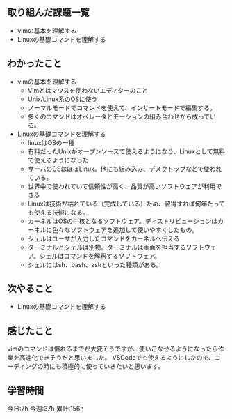 ## 取り組んだ課題一覧
- vimの基本を理解する
- Linuxの基礎コマンドを理解する
	
## わかったこと
- vimの基本を理解する
	- Vimとはマウスを使わないエディターのこと
	- Unix/Linux系のOSに使う
	- ノーマルモードでコマンドを使えて、インサートモードで編集する。
	- 多くのコマンドはオペレータとモーションの組み合わせから成っている。
- Linuxの基礎コマンドを理解する
	- linuxはOSの一種
    - 有料だったUnixがオープンソースで使えるようになり、Linuxとして無料で使えるようになった
	- サーバのOSはほぼLinux。他にも組み込み、デスクトップなどで使われている。
	- 世界中で使われていて信頼性が高く、品質が高いソフトウェアが利用できる
	- Linuxは技術が枯れている（完成している）ため、習得すれば何年たっても使える技術になる。
	- カーネルはOSの中核となるソフトウェア。ディストリビューションはカーネルに色々なソフトウェアを追加して使いやすくしたもの。
	- シェルはユーザが入力したコマンドをカーネルへ伝える
	- ターミナルとシェルは別物。ターミナルは画面を担当するソフトウェア。シェルはコマンドを解釈するソフトウェア。
	- シェルにはsh、bash、zshといった種類がある。


## 次やること
- Linuxの基礎コマンドを理解する
	

## 感じたこと
vimのコマンドは慣れるまでが大変そうですが、使いこなせるようになったら作業を高速化できそうだと思いました。
VSCodeでも使えるようにしたので、コーディングの時にも積極的に使っていきたいと思います。


## 学習時間
今日:7h
今週:37h 
累計:156h